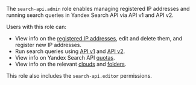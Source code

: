 The `search-api.admin` role enables managing registered IP addresses and running search queries in Yandex Search API via API v1 and API v2.

Users with this role can:
* View info on the [registered IP addresses](../../search-api/operations/workaround.md#registration), edit and delete them, and register new IP addresses.
* Run search queries using [API v1](../../search-api/operations/searching.md) and [API v2](../../search-api/operations/web-search.md).
* View info on Yandex Search API [quotas](../../search-api/concepts/limits.md#search-api-quotas).
* View info on the relevant [clouds](../../resource-manager/concepts/resources-hierarchy.md#cloud) and [folders](../../resource-manager/concepts/resources-hierarchy.md#folder).

This role also includes the `search-api.editor` permissions.
